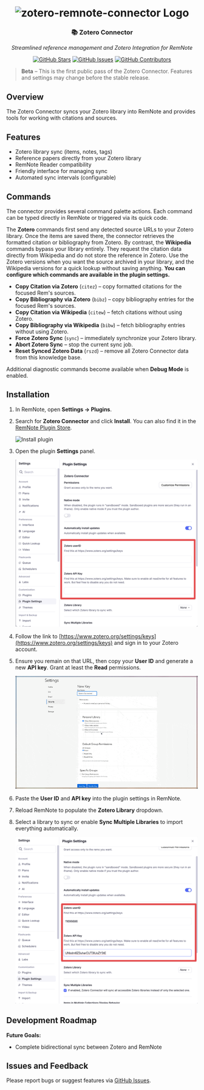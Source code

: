 <h1 align="center">
    <img src="https://raw.githubusercontent.com/coldenate/zotero-remnote-connector/main/assets/logo.svg" alt="zotero-remnote-connector Logo" height="200px">
</h1>

<h3 align="center">
    📚 Zotero Connector
</h3>
<p align="center">
    <i>Streamlined reference management and Zotero Integration for RemNote</i>
</p>

<p align="center">
    <a href="https://github.com/coldenate/zotero-remnote-connector/stargazers"><img src="https://img.shields.io/github/stars/coldenate/zotero-remnote-connector?colorA=363a4f&colorB=b7bdf8&style=for-the-badge" alt="GitHub Stars"></a>
    <a href="https://github.com/coldenate/zotero-remnote-connector/issues"><img src="https://img.shields.io/github/issues/coldenate/zotero-remnote-connector?colorA=363a4f&colorB=f5a97f&style=for-the-badge" alt="GitHub Issues"></a>
    <a href="https://github.com/coldenate/zotero-remnote-connector/contributors"><img src="https://img.shields.io/github/contributors/coldenate/zotero-remnote-connector?colorA=363a4f&colorB=a6da95&style=for-the-badge" alt="GitHub Contributors"></a>
</p>

> **Beta** – This is the first public pass of the Zotero Connector. Features and settings may change before the stable release.

## Overview

The Zotero Connector syncs your Zotero library into RemNote and provides tools for working with citations and sources.

## Features

-   Zotero library sync (items, notes, tags)
-   Reference papers directly from your Zotero library
-   RemNote Reader compatibility
-   Friendly interface for managing sync
-   Automated sync intervals (configurable)

## Commands

The connector provides several command palette actions. Each command can be typed directly in RemNote or triggered via its quick code.

The **Zotero** commands first send any detected source URLs to your Zotero library. Once the items are saved there, the connector retrieves the formatted citation or bibliography from Zotero. By contrast, the **Wikipedia** commands bypass your library entirely. They request the citation data directly from Wikipedia and do not store the reference in Zotero. Use the Zotero versions when you want the source archived in your library, and the Wikipedia versions for a quick lookup without saving anything. **You can configure which commands are available in the plugin settings.**

-   **Copy Citation via Zotero** (`citez`) – copy formatted citations for the focused Rem's sources.
    <!-- ![Citation via Zotero](.github/assets/citez.gif) -->
-   **Copy Bibliography via Zotero** (`bibz`) – copy bibliography entries for the focused Rem's sources.
    <!-- ![Bibliography via Zotero](.github/assets/bibz.gif) -->
-   **Copy Citation via Wikipedia** (`citew`) – fetch citations without using Zotero.
    <!-- ![Citation via Wikipedia](.github/assets/citew.gif) -->
-   **Copy Bibliography via Wikipedia** (`bibw`) – fetch bibliography entries without using Zotero.
    <!-- ![Bibliography via Wikipedia](.github/assets/bibw.gif) -->
-   **Force Zotero Sync** (`sync`) – immediately synchronize your Zotero library.
-   **Abort Zotero Sync** – stop the current sync job.
-   **Reset Synced Zotero Data** (`rszd`) – remove all Zotero Connector data from this knowledge base.

Additional diagnostic commands become available when **Debug Mode** is enabled.

## Installation

1. In RemNote, open **Settings → Plugins**.
2. Search for **Zotero Connector** and click **Install**. You can also find it in the [RemNote Plugin Store](https://www.remnote.com/plugins/zotero).

    ![Install plugin](.github/assets/install_plugin.png)

3. Open the plugin **Settings** panel.

    ![Plugin settings](.github/assets/focus_settings.png)

4. Follow the link to [https://www.zotero.org/settings/keys](https://www.zotero.org/settings/keys) and sign in to your Zotero account.
5. Ensure you remain on that URL, then copy your **User ID** and generate a new **API key**. Grant at least the **Read** permissions.

    ![Generating key](.github/assets/what_scopes.gif)

6. Paste the **User ID** and **API key** into the plugin settings in RemNote.
7. Reload RemNote to populate the **Zotero Library** dropdown.
8. Select a library to sync or enable **Sync Multiple Libraries** to import everything automatically.

    ![Final Settings](.github/assets/final.png)

<!--
## Settings Reference

-   **Zotero UserID** – your Zotero account ID from the Zotero API settings page.
-   **Zotero API Key** – API key generated for the connector.
-   **Zotero Library** – library to sync (appears after an app reload).
-   **Sync Multiple Libraries** – syncs all accessible libraries when enabled.
-   **Items in Multiple Collections Display Behavior** – choose `Portal` to link all instances of an item or `Reference` to create separate copies in each collection.
-   **Disable Auto Sync** – prevents automatic synchronization every five minutes.
-   **Simple Syncing Mode** – skips metadata (notes, dates, etc.) when importing items.
-   **Auto Sort Library Rem** – adds the Auto Sort powerup to the library page.
-   **Citation Format** – formatting style for citations and bibliographies (APA, MLA, etc.).
-   **Citation Source** – choose where citation data comes from (`Zotero`, `Wikipedia`, or `Both`).
-   **Debug Mode (Zotero Connector)** – exposes extra diagnostic commands and enables verbose logging. (please use this when reporting bugs and sending console logs! 🙏)
-   **Select Next Key** – key to move down in the citation finder widget.
-   **Select Previous Key** – key to move up in the citation finder widget.
-   **Select Item Key** – key to insert the selected citation.
-   **Escape Key** – key to close the citation finder widget.
-   -->

## Development Roadmap

**Future Goals:**

-   Complete bidirectional sync between Zotero and RemNote

## Issues and Feedback

Please report bugs or suggest features via [GitHub Issues](https://github.com/coldenate/zotero-remnote-connector/issues).
